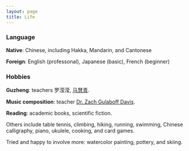 ```yaml
---
layout: page
title: Life
---
```


### Language
**Native**: Chinese, including Hakka, Mandarin, and Cantonese

**Foreign**: English (professonal), Japanese (basic), French (beginner)


### Hobbies

**Guzheng**: teachers 罗滢滢, [马慧青](http://www.hkmi.net/course.php?p=12).

**Music composition**: teacher [Dr. Zach Gulaboff Davis](https://www.zgulaboffdavis.com/).

**Reading**: academic books, scientific fiction.

Others include  table tennis, climbing, hiking, running, swimming, Chinese calligraphy, piano, ukulele, cooking, and card games. 

Tried and happy to involve more: watercolor painting, pottery, and skiing.


